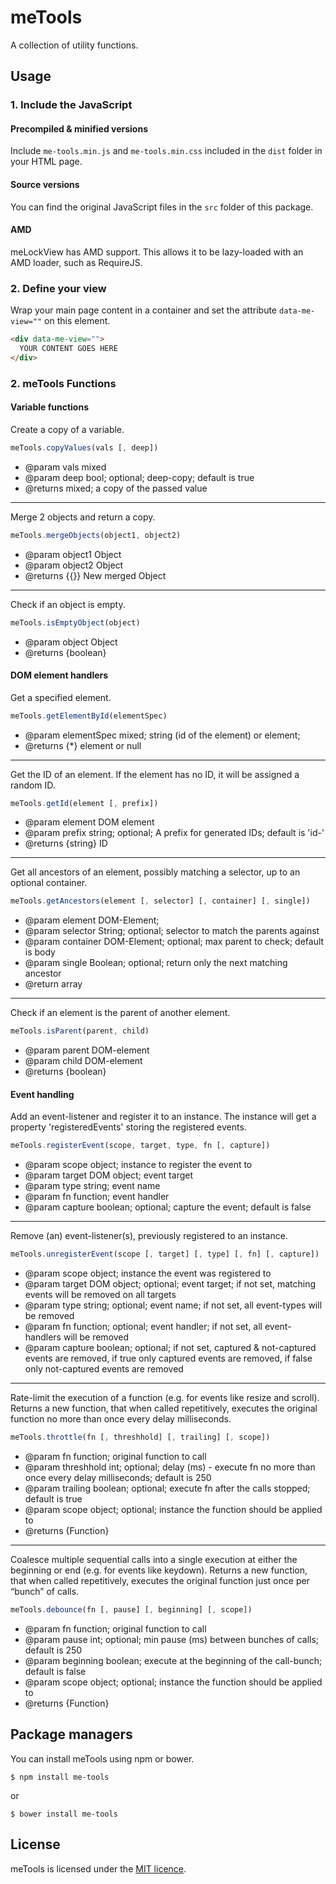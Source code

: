 # meTools #

A collection of utility functions.

## Usage ##

### 1. Include the JavaScript ###
#### Precompiled & minified versions ####
Include `me-tools.min.js` and `me-tools.min.css` included in the `dist` folder in your HTML page.

#### Source versions ####
You can find the original JavaScript files in the `src` folder of this package.

#### AMD ####
meLockView has AMD support. This allows it to be lazy-loaded with an AMD loader, such as RequireJS.

### 2. Define your view ###
Wrap your main page content in a container and set the attribute `data-me-view=""` on this element.

```html
<div data-me-view="">
  YOUR CONTENT GOES HERE
</div>
```

### 2. meTools Functions ###
#### Variable functions ####

Create a copy of a variable.

```javascript
meTools.copyValues(vals [, deep])
```

* @param vals mixed
* @param deep bool; optional; deep-copy; default is true
* @returns mixed; a copy of the passed value
 
---

Merge 2 objects and return a copy.

```javascript
meTools.mergeObjects(object1, object2)
``` 

* @param object1 Object
* @param object2 Object
* @returns {{}} New merged Object

---

Check if an object is empty.

```javascript
meTools.isEmptyObject(object)
```

* @param object Object
* @returns {boolean}

#### DOM element handlers ####

Get a specified element.

```javascript
meTools.getElementById(elementSpec)
```

* @param elementSpec mixed; string (id of the element) or element;
* @returns {*} element or null

---

Get the ID of an element. If the element has no ID, it will be assigned a random ID.

```javascript
meTools.getId(element [, prefix])
```

* @param element DOM element
* @param prefix string; optional; A prefix for generated IDs; default is 'id-'
* @returns {string} ID

---

Get all ancestors of an element, possibly matching a selector, up to an optional container.
 
```javascript
meTools.getAncestors(element [, selector] [, container] [, single])
```
 
* @param element DOM-Element;
* @param selector String; optional; selector to match the parents against
* @param container DOM-Element; optional; max parent to check; default is body
* @param single Boolean; optional; return only the next matching ancestor
* @return array

---

Check if an element is the parent of another element.

```javascript
meTools.isParent(parent, child)
```

* @param parent DOM-element
* @param child DOM-element
* @returns {boolean}

#### Event handling ####

Add an event-listener and register it to an instance.
The instance will get a property 'registeredEvents' storing the registered events.

```javascript
meTools.registerEvent(scope, target, type, fn [, capture])
```

* @param scope object; instance to register the event to
* @param target DOM object; event target
* @param type string; event name
* @param fn function; event handler
* @param capture boolean; optional; capture the event; default is false

___

Remove (an) event-listener(s), previously registered to an instance.

```javascript
meTools.unregisterEvent(scope [, target] [, type] [, fn] [, capture])
```

* @param scope object; instance the event was registered to
* @param target DOM object; optional; event target; if not set, matching events will be removed on all targets
* @param type string; optional; event name; if not set, all event-types will be removed
* @param fn function; optional; event handler; if not set, all event-handlers will be removed
* @param capture boolean; optional; if not set, captured & not-captured events are removed, if true only captured events are removed, if false only not-captured events are removed
         
___

Rate-limit the execution of a function (e.g. for events like resize and scroll).
Returns a new function, that when called repetitively, executes the original function no more than once every delay milliseconds.

```javascript
meTools.throttle(fn [, threshhold] [, trailing] [, scope])
```

* @param fn function; original function to call
* @param threshhold int; optional; delay (ms) - execute fn no more than once every delay milliseconds; default is 250
* @param trailing boolean; optional; execute fn after the calls stopped; default is true
* @param scope object; optional; instance the function should be applied to
* @returns {Function}

___

Coalesce multiple sequential calls into a single execution at either the beginning or end (e.g. for events like keydown).
Returns a new function, that when called repetitively, executes the original function just once per “bunch” of calls.

```javascript
meTools.debounce(fn [, pause] [, beginning] [, scope])
```

* @param fn function; original function to call
* @param pause int; optional; min pause (ms) between bunches of calls; default is 250
* @param beginning boolean; execute at the beginning of the call-bunch; default is false
* @param scope object; optional; instance the function should be applied to
* @returns {Function}

## Package managers ##
You can install meTools using npm or bower.

```
$ npm install me-tools
```

or

```
$ bower install me-tools
```

## License ##
meTools is licensed under the [MIT licence](https://opensource.org/licenses/MIT).